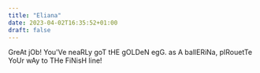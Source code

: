 ```yaml
---
title: "Eliana"
date: 2023-04-02T16:35:52+01:00
draft: false
---
```


GreAt jOb! You'Ve neaRLy goT tHE gOLDeN egG. as A ballERiNa, pIRouetTe YoUr wAy to THe FiNisH line!